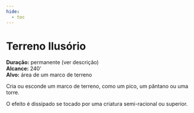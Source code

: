```yaml
---
hide:
  - toc
---
```


# Terreno Ilusório

**Duração:** permanente (ver descrição)  
**Alcance:** 240’  
**Alvo:** área de um marco de terreno  

Cria ou esconde um marco de terreno, como um pico, um pântano ou uma torre. 

O efeito é dissipado se tocado por uma criatura semi-racional ou superior.